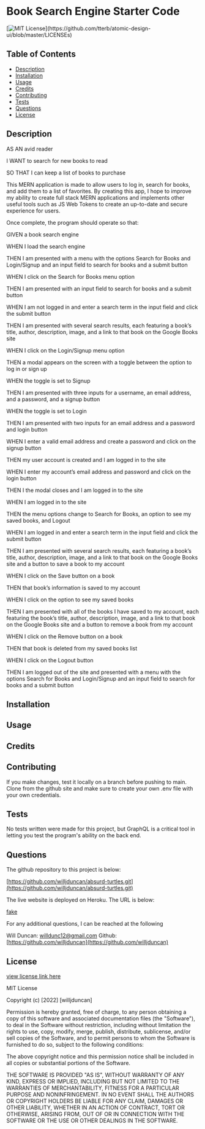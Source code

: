 # Book Search Engine Starter Code


[![MIT License](https://img.shields.io/apm/l/atomic-design-ui.svg?)](https://github.com/tterb/atomic-design-ui/blob/master/LICENSEs)

        

## Table of Contents
- [Description](#description)
- [Installation](#installation)
- [Usage](#usage)
- [Credits](#credits)
- [Contributing](#contributing)
- [Tests](#tests)
- [Questions](#questions)
- [License](#license)  
        



## Description

AS AN avid reader

I WANT to search for new books to read

SO THAT I can keep a list of books to purchase

This MERN application is made to allow users to log in, search for books, and add them to a list of favorites. By creating this app, I hope to improve my ability to create full stack MERN applications and implements other useful tools such as JS Web Tokens to create an up-to-date and secure experience for users. 

Once complete, the program should operate so that:

GIVEN a book search engine

WHEN I load the search engine

THEN I am presented with a menu with the options Search for Books and Login/Signup and an input field to search for books and a submit button

WHEN I click on the Search for Books menu option

THEN I am presented with an input field to search for books and a submit button

WHEN I am not logged in and enter a search term in the input field and click the submit button

THEN I am presented with several search results, each featuring a book’s title, author, description, image, and a link to that book on the Google Books site

WHEN I click on the Login/Signup menu option

THEN a modal appears on the screen with a toggle between the option to log in or sign up

WHEN the toggle is set to Signup

THEN I am presented with three inputs for a username, an email address, and a password, and a signup button

WHEN the toggle is set to Login

THEN I am presented with two inputs for an email address and a password and login button

WHEN I enter a valid email address and create a password and click on the signup button

THEN my user account is created and I am logged in to the site

WHEN I enter my account’s email address and password and click on the login button

THEN I the modal closes and I am logged in to the site

WHEN I am logged in to the site

THEN the menu options change to Search for Books, an option to see my saved books, and Logout

WHEN I am logged in and enter a search term in the input field and click the submit button

THEN I am presented with several search results, each featuring a book’s title, author, description, image, and a link to that book on the Google Books site and a button to save a book to my account

WHEN I click on the Save button on a book

THEN that book’s information is saved to my account

WHEN I click on the option to see my saved books

THEN I am presented with all of the books I have saved to my account, each featuring the book’s title, author, description, image, and a link to that book on the Google Books site and a button to remove a book from my account

WHEN I click on the Remove button on a book

THEN that book is deleted from my saved books list

WHEN I click on the Logout button

THEN I am logged out of the site and presented with a menu with the options Search for Books and Login/Signup and an input field to search for books and a submit button

<!-- I began with the framework, deciding to meld the file layout shown in Module 20 with they layout of activity 4 of Module 20's in-class assignments. After some trial and error, the components were set up in a way that satisfied me and I moved on to the styling. I decided to try and avoid using bootstrap in order to lower the amount of dependencies and keep reaction time quick. I styled component by component, beginning with the header and footer before moving on to the About page, Resume page, Contact page, and then Portfolio page before going back and completing the media queries.  -->



## Installation

<!-- Links to the repository and the deployed page can be found at [Questions](#questions).

If you clone the repo you must run the command "npm install" on the Terminal/Command Line and download the dependencies.  -->

 


## Usage
<!-- 
Once the project is cloned and the dependencies downloaded, type "npm start" to run the program. 

A screenshot of the About page, Portfolio page, and Contact page are below. Note that the Contact page is providing validation and feedback on the inputs.

![screenshot of About page](./screenshots/screenshot-about.png)
![screenshot of Portfolio page](./screenshots/screenshot-portfolio.png)
![screenshot of Contact page](./screenshots/screenshot-contact.png)


Screenshots of the Nav component's index.js and ProjectList's index.js are below: 

![screenshot of Nav component](./screenshots/screenshot-nav.png)
![screenshot of ProjectList component](./screenshots/screenshot-projectlist.png) -->


## Credits

<!-- The coding boot camp Professional README Guide found at https://coding-boot-camp.github.io/full-stack/github/professional-readme-guide was used as a template for this README. The license was picked from [https://choosealicense.com/](https://choosealicense.com/).The WHEN/THEN section of this README was based off the project assignment Acceptance Criteria. Most influence was taken from Oh Snap of Module 20 and activity 4 of Module 20's in-class assignments. Many features were also translated from my original Professional Portfolio of Challenge 2. Stack Overflow, MDN Web Docs, W3, and Google were critical to our success.  -->



## Contributing

If you make changes, test it locally on a branch before pushing to main. Clone from the github site and make sure to create your own .env file with your own credentials.



## Tests

No tests written were made for this project, but GraphQL is a critical tool in letting you test the program's ability on the back end. 


## Questions


The github repository to this project is below:

[https://github.com/willjduncan/absurd-turtles.git](https://github.com/willjduncan/absurd-turtles.git)


The live website is deployed on Heroku. The URL is below:

[fake](fake)


For any additional questions, I can be reached at the following

Will Duncan: willdunc12@gmail.com
Github: [https://github.com/willjduncan](https://github.com/willjduncan)




## License

[view license link here](https://choosealicense.com/licenses/mit/)

        
MIT License

Copyright (c) [2022] [willjduncan]

Permission is hereby granted, free of charge, to any person obtaining a copy
of this software and associated documentation files (the "Software"), to deal
in the Software without restriction, including without limitation the rights
to use, copy, modify, merge, publish, distribute, sublicense, and/or sell
copies of the Software, and to permit persons to whom the Software is
furnished to do so, subject to the following conditions:

The above copyright notice and this permission notice shall be included in all
copies or substantial portions of the Software.

THE SOFTWARE IS PROVIDED "AS IS", WITHOUT WARRANTY OF ANY KIND, EXPRESS OR
IMPLIED, INCLUDING BUT NOT LIMITED TO THE WARRANTIES OF MERCHANTABILITY,
FITNESS FOR A PARTICULAR PURPOSE AND NONINFRINGEMENT. IN NO EVENT SHALL THE
AUTHORS OR COPYRIGHT HOLDERS BE LIABLE FOR ANY CLAIM, DAMAGES OR OTHER
LIABILITY, WHETHER IN AN ACTION OF CONTRACT, TORT OR OTHERWISE, ARISING FROM,
OUT OF OR IN CONNECTION WITH THE SOFTWARE OR THE USE OR OTHER DEALINGS IN THE
SOFTWARE.